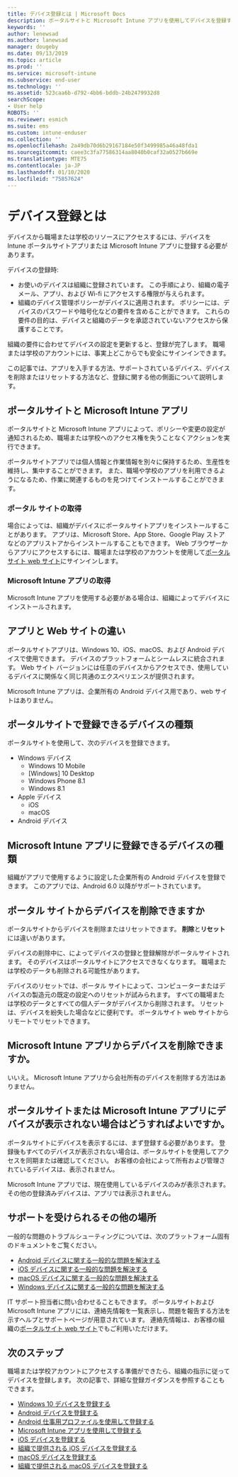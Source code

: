 ```yaml
---
title: デバイス登録とは | Microsoft Docs
description: ポータルサイトと Microsoft Intune アプリを使用してデバイスを登録する意味を理解します。
keywords: ''
author: lenewsad
ms.author: lanewsad
manager: dougeby
ms.date: 09/13/2019
ms.topic: article
ms.prod: ''
ms.service: microsoft-intune
ms.subservice: end-user
ms.technology: ''
ms.assetid: 523caa6b-d792-4bb6-bddb-24b2479932d8
searchScope:
- User help
ROBOTS: ''
ms.reviewer: esmich
ms.suite: ems
ms.custom: intune-enduser
ms.collection: ''
ms.openlocfilehash: 2a49db70d6b29167184e50f3499985a46a48fda1
ms.sourcegitcommit: caee3c3fa77586314aa8040b0caf32a0527b669e
ms.translationtype: MTE75
ms.contentlocale: ja-JP
ms.lasthandoff: 01/10/2020
ms.locfileid: "75857624"
---
```

# <a name="what-is-device-enrollment"></a>デバイス登録とは
デバイスから職場または学校のリソースにアクセスするには、デバイスを Intune ポータルサイトアプリまたは Microsoft Intune アプリに登録する必要があります。 

デバイスの登録時:

* お使いのデバイスは組織に登録されています。 この手順により、組織の電子メール、アプリ、および Wi-fi にアクセスする権限が与えられます。 
* 組織のデバイス管理ポリシーがデバイスに適用されます。 ポリシーには、デバイスのパスワードや暗号化などの要件を含めることができます。 これらの要件の目的は、デバイスと組織のデータを承認されていないアクセスから保護することです。

組織の要件に合わせてデバイスの設定を更新すると、登録が完了します。 職場または学校のアカウントには、事実上どこからでも安全にサインインできます。  

この記事では、アプリを入手する方法、サポートされているデバイス、デバイスを削除またはリセットする方法など、登録に関する他の側面について説明します。  

## <a name="company-portal-and-microsoft-intune-app"></a>ポータルサイトと Microsoft Intune アプリ

ポータルサイトと Microsoft Intune アプリによって、ポリシーや変更の設定が通知されるため、職場または学校へのアクセス権を失うことなくアクションを実行できます。 

ポータルサイトアプリでは個人情報と作業情報を別々に保持するため、生産性を維持し、集中することができます。 また、職場や学校のアプリを利用できるようになるため、作業に関連するものを見つけてインストールすることができます。  

### <a name="get-company-portal"></a>ポータル サイトの取得

場合によっては、組織がデバイスにポータルサイトアプリをインストールすることがあります。 アプリは、Microsoft Store、App Store、Google Play ストアなどのアプリストアからインストールすることもできます。 Web ブラウザーからアプリにアクセスするには、職場または学校のアカウントを使用して[ポータルサイト web サイト](https://go.microsoft.com/fwlink/?linkid=2010980)にサインインします。  

### <a name="get-microsoft-intune-app"></a>Microsoft Intune アプリの取得

Microsoft Intune アプリを使用する必要がある場合は、組織によってデバイスにインストールされます。  

## <a name="whats-the-difference-between-the-apps-and-the-website"></a>アプリと Web サイトの違い
ポータルサイトアプリは、Windows 10、iOS、macOS、および Android デバイスで使用できます。 デバイスのプラットフォームとシームレスに統合されます。 Web サイト バージョンには任意のデバイスからアクセスでき、使用しているデバイスに関係なく同じ共通のエクスペリエンスが提供されます。 

Microsoft Intune アプリは、企業所有の Android デバイス用であり、web サイトはありません。  

## <a name="what-kind-of-devices-can-you-enroll-with-company-portal"></a>ポータルサイトで登録できるデバイスの種類
ポータルサイトを使用して、次のデバイスを登録できます。  

- Windows デバイス
  - Windows 10 Mobile
  - [Windows] 10 Desktop
  - Windows Phone 8.1
  - Windows 8.1
- Apple デバイス
    - iOS
    - macOS
- Android デバイス


## <a name="what-kind-of-devices-can-you-enroll-with-the-microsoft-intune-app"></a>Microsoft Intune アプリに登録できるデバイスの種類  
組織がアプリで使用するように設定した企業所有の Android デバイスを登録できます。 このアプリでは、Android 6.0 以降がサポートされています。 

## <a name="can-you-remove-a-device-from-the-company-portal"></a>ポータル サイトからデバイスを削除できますか
ポータルサイトからデバイスを削除またはリセットできます。 **削除**と**リセット**には違いがあります。

デバイスの削除中に、によってデバイスの登録と登録解除がポータルサイトされます。 そのデバイスはポータルサイトにアクセスできなくなります。 職場または学校のデータも削除される可能性があります。 

デバイスのリセットでは、ポータル サイトによって、コンピューターまたはデバイスの製造元の既定の設定へのリセットが試みられます。 すべての職場または学校のデータとすべての個人データがデバイスから削除されます。 リセットは、デバイスを紛失した場合などに便利です。 ポータルサイト web サイトからリモートでリセットできます。  

## <a name="can-you-remove-a-device-from-the-microsoft-intune-app"></a>Microsoft Intune アプリからデバイスを削除できますか。
いいえ。 Microsoft Intune アプリから会社所有のデバイスを削除する方法はありません。  

## <a name="what-if-i-cant-see-my-device-in-the-company-portal-or-microsoft-intune-app"></a>ポータルサイトまたは Microsoft Intune アプリにデバイスが表示されない場合はどうすればよいですか。
ポータルサイトにデバイスを表示するには、まず登録する必要があります。 登録後もすべてのデバイスが表示されない場合は、ポータルサイトを使用してアクセスを同期または確認してください。 お客様の会社によって所有および管理されているデバイスは、表示されません。

Microsoft Intune アプリでは、現在使用しているデバイスのみが表示されます。 その他の登録済みデバイスは、アプリでは表示されません。  

## <a name="where-else-can-i-go-for-help"></a>サポートを受けられるその他の場所  
一般的な問題のトラブルシューティングについては、次のプラットフォーム固有のドキュメントをご覧ください。  

- [Android デバイスに関する一般的な問題を解決する](check-compliance-on-your-device-android.md)  
- [iOS デバイスに関する一般的な問題を解決する](troubleshoot-your-device-ios.md)
- [macOS デバイスに関する一般的な問題を解決する](troubleshoot-your-device-macos.md)
- [Windows デバイスに関する一般的な問題を解決する](troubleshoot-your-device-windows.md)

IT サポート担当者に問い合わせることもできます。 ポータルサイトおよび Microsoft Intune アプリには、連絡先情報を一覧表示し、問題を報告する方法を示すヘルプとサポートページが用意されています。 連絡先情報は、お客様の組織の[ポータルサイト web サイト](https://go.microsoft.com/fwlink/?linkid=2010980)でもご利用いただけます。  

## <a name="next-steps"></a>次のステップ  

職場または学校アカウントにアクセスする準備ができたら、組織の指示に従ってデバイスを登録します。 次の記事で、詳細な登録ガイダンスを参照することもできます。

* [Windows 10 デバイスを登録する](enroll-windows-10-device.md)
* [Android デバイスを登録する](enroll-device-android-company-portal.md)
* [Android 仕事用プロファイルを使用して登録する](enroll-device-android-work-profile.md)
* [Microsoft Intune アプリを使用して登録する](enroll-device-android-microsoft-intune-app.md)
* [iOS デバイスを登録する](enroll-your-device-in-intune-ios.md)
* [組織で提供される iOS デバイスを登録する](enroll-your-device-dep-ios.md)
* [macOS デバイスを登録する](enroll-your-device-in-intune-macos-cp.md)
* [組織で提供される macOS デバイスを登録する](enroll-company-device-macos.md)


